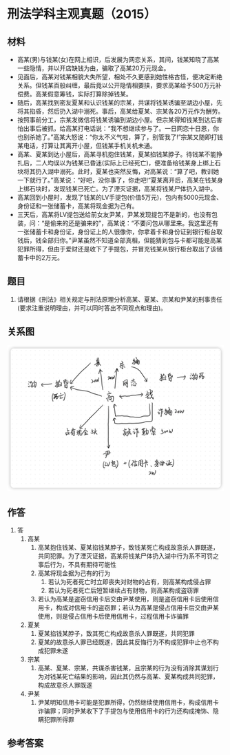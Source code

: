 # 刑法学科主观真题（2015）

## 材料
- 高某(男)与钱某(女)在网上相识，后发展为网恋关系，其间，钱某知晓了高某一些隐情，并以开店缺钱为由，骗取了高某20万元现金。
- 见面后，高某对钱某相貌大失所望，相处不久更感到她性格古怪，便决定断绝关系。但钱某百般纠缠，最后竟以公开隐情相要挟，要求高某给予500万元补偿费。高某假意筹钱，实际打算除掉钱某。
- 随后，高某找到密友夏某和认识钱某的宗某，共谋将钱某诱骗至湖边小屋，先将其掐昏，然后扔入湖中溺死。事后，高某给夏某、宗某各20万元作为酬劳。
- 按照事前分工，宗某发微信将钱某诱骗到湖边小屋。但宗某得知钱某到达后害怕出事后被抓，给高某打电话说：“我不想继续参与了。一日网恋十日恩，你也别杀她了。”高某大怒说：“你太不义气啦，算了，别管我了!”宗某又随即打钱某电话，打算让其离开小屋，但钱某手机关机未通。
- 高某、夏某到达小屋后，高某寻机抱住钱某，夏某掐钱某脖子。待钱某不能挣扎后，二人均误以为钱某已昏迷(实际上已经死亡)，便准备给钱某身上绑上石块将其扔入湖中溺死。此时，夏某也突然反悔，对高某说：“算了吧，教训她一下就行了。”高某说：“好吧，没你事了，你走吧!”夏某离开后，高某在钱某身上绑石块时，发现钱某已死亡。为了湮灭证据，高某将钱某尸体扔入湖中。
- 高某回到小屋时，发现了钱某的LV手提包(价值5万元)，包内有5000元现金、身份证和一张储蓄卡，高某将现金据为己有。
- 三天后，高某将LV提包送给前女友尹某，尹某发现提包不是新的，也没有包装，问：“是偷来的还是骗来的”，高某说：“不要问包从哪里来。我这里还有一张储蓄卡和身份证，身份证上的人很像你，你拿着卡和身份证到银行柜台取钱后，钱全部归你。”尹某虽然不知道全部真相，但能猜到包与卡都可能是高某犯罪所得，但由于爱财还是收下了手提包，并冒充钱某从银行柜台取出了该储蓄卡中的2万元。

## 题目
1. 请根据《刑法》相关规定与刑法原理分析高某、夏某、宗某和尹某的刑事责任(要求注重说明理由，并可以同时答出不同观点和理由)。

## 关系图
![关系图](iShot_2024-09-13_00.14.34.png)

## 作答
1. 答
   1. 高某
      1. 高某抱住钱某、夏某掐钱某脖子，致钱某死亡构成故意杀人罪既遂，共同犯罪。为了湮灭证据，高某将钱某尸体扔入湖中行为系不可罚之事后行为，不具有期待可能性
      2. 高某将现金据为己有的行为
         1. 若认为死者死亡时立即丧失对财物的占有，则高某构成侵占罪
         2. 若认为死者死亡后短暂继续占有财物，则高某构成盗窃罪
      3. 若认为高某是盗窃信用卡后交由尹某使用，则是盗窃信用卡后使用信用卡，构成对信用卡的盗窃罪；若认为高某是侵占信用卡后交由尹某使用，则是侵占信用卡后使用信用卡，过程信用卡诈骗罪
   2. 夏某
      1. 夏某掐钱某脖子，致其死亡构成故意杀人罪既遂，共同犯罪
      2. 夏某的故意杀人罪已经既遂，因此其反悔行为不构成犯罪中止也不构成犯罪未遂
   3. 宗某
      1. 高某、夏某、宗某，共谋杀害钱某，且宗某的行为没有消除其谋划行为对钱某死亡结果的影响，因此其仍然与高某、夏某构成共同犯罪，构成故意杀人罪既遂
   4. 尹某
      1. 尹某明知信用卡可能是犯罪所得，仍然继续使用信用卡，构成信用卡诈骗罪；同时尹某收下了手提包与使用信用卡的行为还构成掩饰、隐瞒犯罪所得罪

## 参考答案